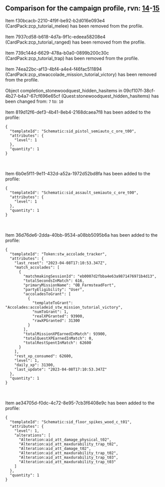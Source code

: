 ## Comparison for the campaign profile, rvn: [14](https://github.com/PRO100KatYT/FortniteProfileRevisions/tree/main/profiles/campaign/14%20campaign.json)-[15](https://github.com/PRO100KatYT/FortniteProfileRevisions/tree/main/profiles/campaign/15%20campaign.json)

Item f30bcacb-2210-4f9f-be92-b2d016e093e4 (CardPack:zcp_tutorial_melee) has been removed from the profile.
<br><br>
Item 7937cd58-b618-4d7a-9f1c-edeea58208e4 (CardPack:zcp_tutorial_ranged) has been removed from the profile.
<br><br>
Item 739c144d-6629-478a-b0a0-0899b200c30c (CardPack:zcp_tutorial_trap) has been removed from the profile.
<br><br>
Item 74ea22bc-af13-4bf4-a4e4-f46fac511894 (CardPack:zcp_stwaccolade_mission_tutorial_victory) has been removed from the profile.
<br><br>
Object completion_stonewoodquest_hidden_hasitems in 09cf107f-38cf-4b27-b4a7-67cf696e65cf (Quest:stonewoodquest_hidden_hasitems) has been changed from: `7` to: `10`
<br><br>
Item 819d12f6-def3-4b41-8eb4-2168dcaea7f8 has been added to the profile:

```
{
  "templateId": "Schematic:sid_pistol_semiauto_c_ore_t00",
  "attributes": {
    "level": 1
  },
  "quantity": 1
}
```

<br><br>
Item 6b0e5f11-9e11-432d-a52a-1972d52bd8fa has been added to the profile:

```
{
  "templateId": "Schematic:sid_assault_semiauto_c_ore_t00",
  "attributes": {
    "level": 1
  },
  "quantity": 1
}
```

<br><br>
Item 36d76de6-2dda-40bb-9534-a08bb5095b6a has been added to the profile:

```
{
  "templateId": "Token:stw_accolade_tracker",
  "attributes": {
    "last_reset": "2023-04-08T17:10:53.347Z",
    "match_accolades": [
      {
        "matchmakingSessionId": "eb0007d2fbba4e63a9871476971b4d13",
        "totalSecondsInMatch": 616,
        "primaryMissionName": "OB_FarmsteadFort",
        "partyEligibility": "User",
        "accoladesToGrant": [
          {
            "templateToGrant": "Accolades:accoladeid_stw_mission_tutorial_victory",
            "numToGrant": 1,
            "realXPGranted": 93900,
            "rawXPGranted": 31300
          }
        ],
        "totalMissionXPEarnedInMatch": 93900,
        "totalQuestXPEarnedInMatch": 0,
        "totalRestSpentInMatch": 62600
      }
    ],
    "rest_xp_consumed": 62600,
    "level": 1,
    "daily_xp": 31300,
    "last_update": "2023-04-08T17:10:53.347Z"
  },
  "quantity": 1
}
```

<br><br>
Item ae34705d-f0dc-4c72-8e95-7cb3f6408e9c has been added to the profile:

```
{
  "templateId": "Schematic:sid_floor_spikes_wood_c_t01",
  "attributes": {
    "level": 1,
    "alterations": [
      "Alteration:aid_att_damage_physical_t02",
      "Alteration:aid_att_maxdurability_trap_t02",
      "Alteration:aid_att_damage_t02",
      "Alteration:aid_att_maxdurability_trap_t02",
      "Alteration:aid_att_maxdurability_trap_t03",
      "Alteration:aid_att_maxdurability_trap_t03"
    ]
  },
  "quantity": 1
}
```

<br><br>

